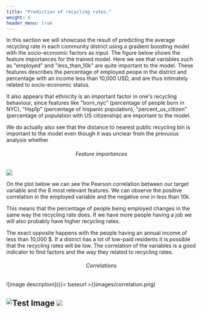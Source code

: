 ```yaml
---
title: "Prediction of recycling rates."
weight: 6
header_menu: true
---
```


In this section we will showcase the result of predicting the average recycling rate in each community district using a gradient boosting model with the socio-economic factors as input. The figure below shows the feature importances for the trained model. Here we see that variables such as "employed" and "less_than_10k" are quite important to the model. These features describes the percentage of employed peope in the district and percentage with an income less than 10,000 USD, and are thus intimately related to socio-economic status. 

It also appears that ethnicity is an important factor in one's recycling behaviour, since features like "born_nyc" (percentage of people born in NYC), "Hsp1p" (percentage of hispanic population), "percent_us_citizen" (percentage of population with US citizenship) are important to the model. 

We do actually also see that the distance to nearest public recycling bin is important to the model even though it was unclear from the prevuous analysis whether 


<h6 style="text-align:center;">Feature importances</h6>
<img src = "https://jonasvj.github.io/socialdata22-website/images/feature_importance.png">

On the plot below we can see the Pearson correlation between our target variable and the 8 most relevant features. 
We can observe the positive correlation in the employed variable and the negative one in less than 10k.

This means that the percentage of people being employed changes in the same way the recycling rate does. If we have more 
people having a job we will also probably have higher recycling rates. 

The exact opposite happens with the people having 
an annual income of less than 10,000 $. If a district has a lot of low-paid residents it is possible that the recycling 
rates will be low. The correlation of the variables is a good indicator to find factors and the way they related to 
recycling rates.

<h6 style="text-align:center;">Correlations</h6>
![image description]({{< baseurl >}}images/correlation.png)

![Test Image](/image.png)
<img src = "/image.png">
---